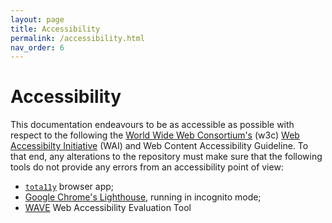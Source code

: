 ```yaml
---
layout: page
title: Accessibility
permalink: /accessibility.html
nav_order: 6
---
```



Accessibility
=============

This documentation endeavours to be as accessible as possible with respect to 
the following the [World Wide Web Consortium's](https://www.w3.org/) (w3c) [Web
Accessibilty Initiative](https://www.w3.org/WAI/) (WAI) and Web Content
Accessibility Guideline. To that end, any alterations to the
repository must make sure that the following tools do not provide any errors
from an accessibility point of view:
* [`tota11y`](https://khan.github.io/tota11y/) browser app;
* [Google Chrome's Lighthouse](https://developers.google.com/web/tools/lighthouse),
  running in incognito mode;
* [WAVE](https://wave.webaim.org/) Web Accessibility Evaluation Tool

